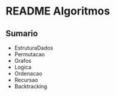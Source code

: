<h1>README Algoritmos</h1>

<h2>Sumario</h2> 

   - EstruturaDados
   - Permutacao
   - Grafos
   - Logica
   - Ordenacao
   - Recursao
   - Backtracking
